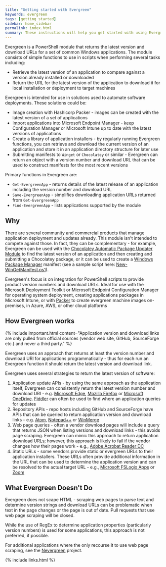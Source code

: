 ```yaml
---
title: "Getting started with Evergreen"
keywords: evergreen
tags: [getting_started]
sidebar: home_sidebar
permalink: index.html
summary: These instructions will help you get started with using Evergreen in software deployments and image creation.
---
```

Evergreen is a PowerShell module that returns the latest version and download URLs for a set of common Windows applications. The module consists of simple functions to use in scripts when performing several tasks including:

* Retrieve the latest version of an application to compare against a version already installed or downloaded
* Return the URL for the latest version of the application to download it for local installation or deployment to target machines

Evergreen is intended for use in solutions used to automate software deployments. These solutions could be:

* Image creation with Hashicorp Packer - images can be created with the latest version of a set of applications
* Import applications into Microsoft Endpoint Manager - keep Configuration Manager or Microsoft Intune up to date with the latest versions of applications
* Create a library of application installers - by regularly running Evergreen functions, you can retrieve and download the current version of an application and store it in an application directory structure for later use
* Submitting manifests to `Winget` or `Chocolatey` or similar - Evergreen can return an object with a version number and download URL that can be used to construct manifests for the most recent versions

Primary functions in Evergreen are:

* `Get-EvergreenApp` - returns details of the latest release of an application including the version number and download URL
* `Save-EvergreenApp` - simplifies downloading application URLs returned from `Get-EvergreenApp`
* `Find-EvergreenApp` - lists applications supported by the module

## Why

There are several community and commercial products that manage application deployment and updates already. This module isn't intended to compete against those. In fact, they can be complementary - for example, Evergreen can be used with the [Chocolatey Automatic Package Updater Module](https://www.powershellgallery.com/packages/AU/) to find the latest version of an application and then creating and submitting a Chocolatey package, or it can be used to create a [Windows Package Manager](https://github.com/microsoft/winget-cli) manifest (see a sample script here: [New-WinGetManifest.ps1](https://github.com/aaronparker/Evergreen/blob/main/tools/New-WinGetManifest.ps1)).

Evergreen's focus is on integration for PowerShell scripts to provide product version numbers and download URLs. Ideal for use with the Microsoft Deployment Toolkit or Microsoft Endpoint Configuration Manager for operating system deployment, creating applications packages in Microsoft Intune, or with [Packer](https://www.packer.io/) to create evergreen machine images on-premises, in Azure, AWS, or other cloud platforms

## How Evergreen works

{% include important.html content="Application version and download links are only pulled from official sources (vendor web site, GitHub, SourceForge etc.) and never a third party." %}

Evergreen uses an approach that returns at least the version number and download URI for applications programmatically - thus for each run an Evergreen function it should return the latest version and download link.

Evergreen uses several strategies to return the latest version of software:

1. Application update APIs - by using the same approach as the application itself, Evergreen can consistently return the latest version number and download URI - e.g. [Microsoft Edge](https://github.com/aaronparker/Evergreen/blob/main/Evergreen/Public/Get-MicrosoftEdge.ps1), [Mozilla Firefox](https://github.com/aaronparker/Evergreen/blob/main/Evergreen/Public/Get-MozillaFirefox.ps1) or [Microsoft OneDrive](https://github.com/aaronparker/Evergreen/blob/main/Evergreen/Public/Get-MicrosoftOneDrive.ps1). [Fiddler](https://www.telerik.com/fiddler) can often be used to find where an application queries for updates
2. Repository APIs - repo hosts including GitHub and SourceForge have APIs that can be queried to return application version and download links - e.g. [Atom](/Evergreen/Public/Get-Atom.ps1), [Notepad++](https://github.com/aaronparker/Evergreen/blob/main/Evergreen/Public/Get-NotepadPlusPlus.ps1) or [WinMerge](https://github.com/aaronparker/Evergreen/blob/main/Evergreen/Public/Get-WinMerge.ps1)
3. Web page queries - often a vendor download pages will include a query that returns JSON when listing versions and download links - this avoids page scraping. Evergreen can mimic this approach to return application download URLs; however, this approach is likely to fail if the vendor changes how their pages work - e.g., [Adobe Acrobat Reader DC](https://github.com/aaronparker/Evergreen/blob/main/Evergreen/Apps/Get-AdobeAcrobatReaderDC.ps1)
4. Static URLs - some vendors provide static or evergreen URLs to their application installers. These URLs often provide additional information in the URL that can be used to determine the application version and can be resolved to the actual target URL - e.g., [Microsoft FSLogix Apps]((https://github.com/aaronparker/Evergreen/blob/main/Evergreen/Apps/Get-MicrosoftFSLogixApps.ps1)) or [Zoom]((https://github.com/aaronparker/Evergreen/blob/main/Evergreen/Apps/Get-Zoom.ps1))

## What Evergreen Doesn't Do

Evergreen does not scape HTML - scraping web pages to parse text and determine version strings and download URLs can be problematic when text in the page changes or the page is out of date. Pull requests that use web page scraping will be closed.

While the use of RegEx to determine application properties (particularly version numbers) is used for some applications, this approach is not preferred, if possible.

For additional applications where the only recourse it to use web page scraping, see the [Nevergreen](https://github.com/DanGough/Nevergreen) project.

{% include links.html %}

